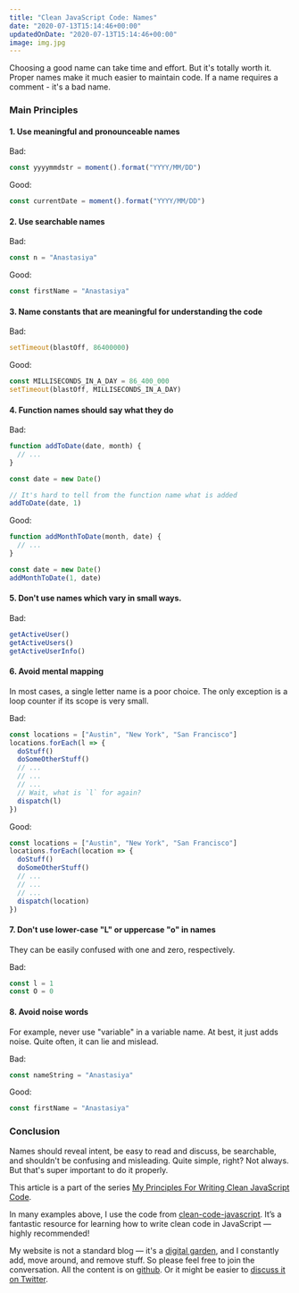 ```yaml
---
title: "Clean JavaScript Code: Names"
date: "2020-07-13T15:14:46+00:00"
updatedOnDate: "2020-07-13T15:14:46+00:00"
image: img.jpg
---
```


Choosing a good name can take time and effort. But it's totally worth it. Proper names make it much easier to maintain code. If a name requires a comment - it's a bad name.

### Main Principles

#### 1. Use meaningful and pronounceable names

Bad:

```javascript
const yyyymmdstr = moment().format("YYYY/MM/DD")
```

Good:

```javascript
const currentDate = moment().format("YYYY/MM/DD")
```

#### 2. Use searchable names

Bad:

```javascript
const n = "Anastasiya"
```

Good:

```javascript
const firstName = "Anastasiya"
```

#### 3. Name constants that are meaningful for understanding the code

Bad:

```javascript
setTimeout(blastOff, 86400000)
```

Good:

```javascript
const MILLISECONDS_IN_A_DAY = 86_400_000
setTimeout(blastOff, MILLISECONDS_IN_A_DAY)
```

#### 4. Function names should say what they do

Bad:

```javascript
function addToDate(date, month) {
  // ...
}

const date = new Date()

// It's hard to tell from the function name what is added
addToDate(date, 1)
```

Good:

```javascript
function addMonthToDate(month, date) {
  // ...
}

const date = new Date()
addMonthToDate(1, date)
```

#### 5. Don't use names which vary in small ways.

Bad:

```javascript
getActiveUser()
getActiveUsers()
getActiveUserInfo()
```

#### 6. Avoid mental mapping

In most cases, a single letter name is a poor choice. The only exception is a loop counter if its scope is very small.

Bad:

```javascript
const locations = ["Austin", "New York", "San Francisco"]
locations.forEach(l => {
  doStuff()
  doSomeOtherStuff()
  // ...
  // ...
  // ...
  // Wait, what is `l` for again?
  dispatch(l)
})
```

Good:

```javascript
const locations = ["Austin", "New York", "San Francisco"]
locations.forEach(location => {
  doStuff()
  doSomeOtherStuff()
  // ...
  // ...
  // ...
  dispatch(location)
})
```

#### 7. Don't use lower-case "L" or uppercase "o" in names

They can be easily confused with one and zero, respectively.

Bad:

```javascript
const l = 1
const O = 0
```

#### 8. Avoid noise words

For example, never use "variable" in a variable name. At best, it just adds noise. Quite often, it can lie and mislead.

Bad:

```javascript
const nameString = "Anastasiya"
```

Good:

```javascript
const firstName = "Anastasiya"
```

### Conclusion

Names should reveal intent, be easy to read and discuss, be searchable, and shouldn't be confusing and misleading. Quite simple, right? Not always. But that's super important to do it properly.

<section class="separator"><em></em><em></em><em></em></section>

This article is a part of the series [My Principles For Writing Clean JavaScript Code](https://anastasiya.dev/clean-js-code/).

In many examples above, I use the code from [clean-code-javascript](https://github.com/ryanmcdermott/clean-code-javascript). It’s a fantastic resource for learning how to write clean code in JavaScript — highly recommended!

My website is not a standard blog — it's a [digital garden](https://anastasiya.dev/why-digital-garden/), and I constantly add, move around, and remove stuff. So please feel free to join the conversation. All the content is on [github](https://github.com/1itvinka/anastasiya.dev/tree/master/content/blog). Or it might be easier to [discuss it on Twitter](https://mobile.twitter.com/search?q=https://anastasiya.dev/names/).
